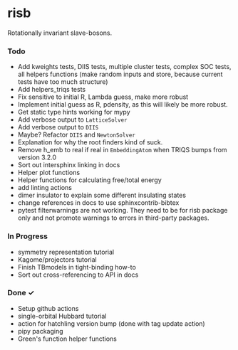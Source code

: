 # risb
Rotationally invariant slave-bosons.

### Todo

- Add kweights tests, DIIS tests, multiple cluster tests, complex SOC tests, 
all helpers functions (make random inputs and store, because current tests
have too much structure)
- Add helpers_triqs tests
- Fix sensitive to initial R, Lambda guess, make more robust
- Implement initial guess as R, pdensity, as this will likely be more robust.
- Get static type hints working for mypy
- Add verbose output to `LatticeSolver`
- Add verbose output to `DIIS`
- Maybe? Refactor `DIIS` and `NewtonSolver`
- Explanation for why the root finders kind of suck.
- Remove h_emb to real if real in `EmbeddingAtom` when TRIQS bumps from 
version 3.2.0
- Sort out intersphinx linking in docs
- Helper plot functions
- Helper functions for calculating free/total energy
- add linting actions
- dimer insulator to explain some different insulating states
- change references in docs to use sphinxcontrib-bibtex
- pytest filterwarnings are not working. They need to be for risb package only and not promote warnings to errors in third-party packages.

### In Progress

- symmetry representation tutorial
- Kagome/projectors tutorial
- Finish TBmodels in tight-binding how-to
- Sort out cross-referencing to API in docs

### Done ✓
- Setup github actions
- single-orbital Hubbard tutorial 
- action for hatchling version bump (done with tag update action)
- pipy packaging
- Green's function helper functions
